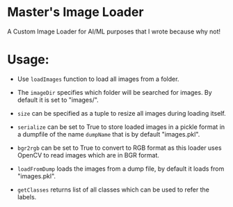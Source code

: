 # Master's Image Loader
A Custom Image Loader for AI/ML purposes that I wrote because why not!

# Usage:

* Use `loadImages` function to load all images from a folder.

* The `imageDir` specifies which folder will be searched for images. By default it is set to "images/".

* `size` can be specified as a tuple to resize all images during loading itself.

* `serialize` can be set to True to store loaded images in a pickle format in a dumpfile of the name `dumpName` that is by default "images.pkl".

* `bgr2rgb` can be set to True to convert to RGB format as this loader uses OpenCV to read images which are in BGR format.

* `loadFromDump` loads the images from a dump file, by default it loads from "images.pkl".

* `getClasses` returns list of all classes which can be used to refer the labels.
